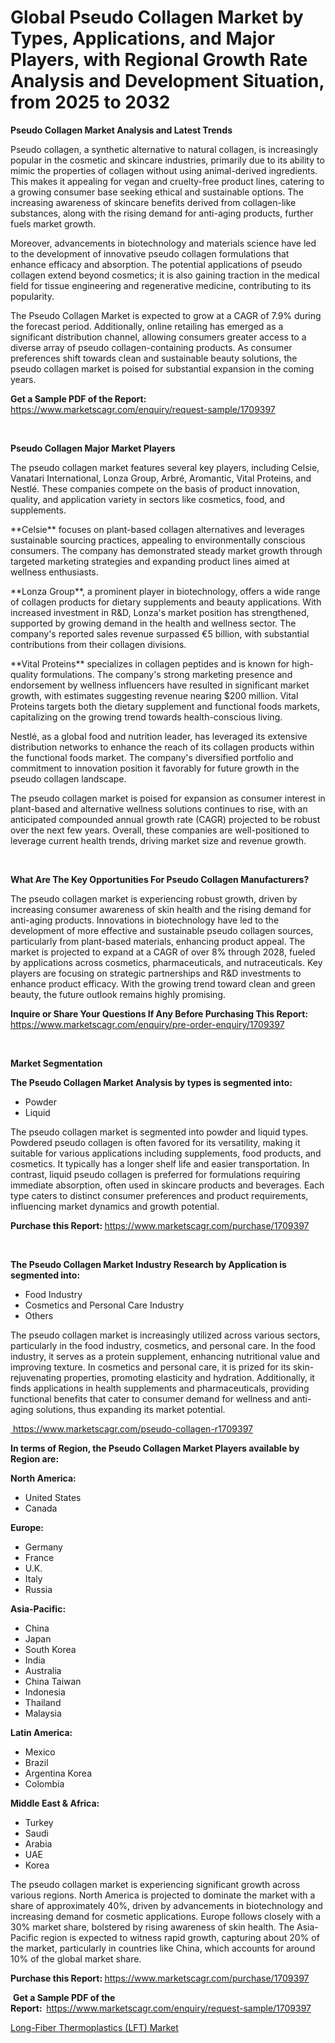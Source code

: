 <p><h1>Global Pseudo Collagen Market by Types, Applications, and Major Players, with Regional Growth Rate Analysis and Development Situation, from 2025 to 2032</h1></p><p><strong>Pseudo Collagen Market Analysis and Latest Trends</strong></p>
<p><p>Pseudo collagen, a synthetic alternative to natural collagen, is increasingly popular in the cosmetic and skincare industries, primarily due to its ability to mimic the properties of collagen without using animal-derived ingredients. This makes it appealing for vegan and cruelty-free product lines, catering to a growing consumer base seeking ethical and sustainable options. The increasing awareness of skincare benefits derived from collagen-like substances, along with the rising demand for anti-aging products, further fuels market growth. </p><p>Moreover, advancements in biotechnology and materials science have led to the development of innovative pseudo collagen formulations that enhance efficacy and absorption. The potential applications of pseudo collagen extend beyond cosmetics; it is also gaining traction in the medical field for tissue engineering and regenerative medicine, contributing to its popularity.</p><p>The Pseudo Collagen Market is expected to grow at a CAGR of 7.9% during the forecast period. Additionally, online retailing has emerged as a significant distribution channel, allowing consumers greater access to a diverse array of pseudo collagen-containing products. As consumer preferences shift towards clean and sustainable beauty solutions, the pseudo collagen market is poised for substantial expansion in the coming years.</p></p>
<p><strong>Get a Sample PDF of the Report:&nbsp;</strong> <a href="https://www.marketscagr.com/enquiry/request-sample/1709397?utm_campaign=3580&utm_medium=2&utm_source=Github&utm_content=ia&utm_term=27032025&utm_id=pseudo-collagen">https://www.marketscagr.com/enquiry/request-sample/1709397</a></p>
<p>&nbsp;</p>
<p><strong>Pseudo Collagen Major Market Players</strong></p>
<p><p>The pseudo collagen market features several key players, including Celsie, Vanatari International, Lonza Group, Arbré, Aromantic, Vital Proteins, and Nestlé. These companies compete on the basis of product innovation, quality, and application variety in sectors like cosmetics, food, and supplements.</p><p>**Celsie** focuses on plant-based collagen alternatives and leverages sustainable sourcing practices, appealing to environmentally conscious consumers. The company has demonstrated steady market growth through targeted marketing strategies and expanding product lines aimed at wellness enthusiasts.</p><p>**Lonza Group**, a prominent player in biotechnology, offers a wide range of collagen products for dietary supplements and beauty applications. With increased investment in R&D, Lonza's market position has strengthened, supported by growing demand in the health and wellness sector. The company's reported sales revenue surpassed €5 billion, with substantial contributions from their collagen divisions.</p><p>**Vital Proteins** specializes in collagen peptides and is known for high-quality formulations. The company's strong marketing presence and endorsement by wellness influencers have resulted in significant market growth, with estimates suggesting revenue nearing $200 million. Vital Proteins targets both the dietary supplement and functional foods markets, capitalizing on the growing trend towards health-conscious living.</p><p>Nestlé, as a global food and nutrition leader, has leveraged its extensive distribution networks to enhance the reach of its collagen products within the functional foods market. The company's diversified portfolio and commitment to innovation position it favorably for future growth in the pseudo collagen landscape.</p><p>The pseudo collagen market is poised for expansion as consumer interest in plant-based and alternative wellness solutions continues to rise, with an anticipated compounded annual growth rate (CAGR) projected to be robust over the next few years. Overall, these companies are well-positioned to leverage current health trends, driving market size and revenue growth.</p></p>
<p>&nbsp;</p>
<p><strong>What Are The Key Opportunities For Pseudo Collagen Manufacturers?</strong></p>
<p><p>The pseudo collagen market is experiencing robust growth, driven by increasing consumer awareness of skin health and the rising demand for anti-aging products. Innovations in biotechnology have led to the development of more effective and sustainable pseudo collagen sources, particularly from plant-based materials, enhancing product appeal. The market is projected to expand at a CAGR of over 8% through 2028, fueled by applications across cosmetics, pharmaceuticals, and nutraceuticals. Key players are focusing on strategic partnerships and R&D investments to enhance product efficacy. With the growing trend toward clean and green beauty, the future outlook remains highly promising.</p></p>
<p><strong>Inquire or Share Your Questions If Any Before Purchasing This Report:</strong> <a href="https://www.marketscagr.com/enquiry/pre-order-enquiry/1709397?utm_campaign=3580&utm_medium=2&utm_source=Github&utm_content=ia&utm_term=27032025&utm_id=pseudo-collagen">https://www.marketscagr.com/enquiry/pre-order-enquiry/1709397</a></p>
<p>&nbsp;</p>
<p><strong>Market Segmentation</strong></p>
<p><strong>The Pseudo Collagen Market Analysis by types is segmented into:</strong></p>
<p><ul><li>Powder</li><li>Liquid</li></ul></p>
<p><p>The pseudo collagen market is segmented into powder and liquid types. Powdered pseudo collagen is often favored for its versatility, making it suitable for various applications including supplements, food products, and cosmetics. It typically has a longer shelf life and easier transportation. In contrast, liquid pseudo collagen is preferred for formulations requiring immediate absorption, often used in skincare products and beverages. Each type caters to distinct consumer preferences and product requirements, influencing market dynamics and growth potential.</p></p>
<p><strong>Purchase this Report:&nbsp;</strong><a href="https://www.marketscagr.com/purchase/1709397?utm_campaign=3580&utm_medium=2&utm_source=Github&utm_content=ia&utm_term=27032025&utm_id=pseudo-collagen">https://www.marketscagr.com/purchase/1709397</a></p>
<p>&nbsp;</p>
<p><strong>The Pseudo Collagen Market Industry Research by Application is segmented into:</strong></p>
<p><ul><li>Food Industry</li><li>Cosmetics and Personal Care Industry</li><li>Others</li></ul></p>
<p><p>The pseudo collagen market is increasingly utilized across various sectors, particularly in the food industry, cosmetics, and personal care. In the food industry, it serves as a protein supplement, enhancing nutritional value and improving texture. In cosmetics and personal care, it is prized for its skin-rejuvenating properties, promoting elasticity and hydration. Additionally, it finds applications in health supplements and pharmaceuticals, providing functional benefits that cater to consumer demand for wellness and anti-aging solutions, thus expanding its market potential.</p></p>
<p><a href="https://www.marketscagr.com/pseudo-collagen-r1709397?utm_campaign=3580&utm_medium=2&utm_source=Github&utm_content=ia&utm_term=27032025&utm_id=pseudo-collagen">&nbsp;https://www.marketscagr.com/pseudo-collagen-r1709397</a></p>
<p><strong>In terms of Region, the Pseudo Collagen Market Players available by Region are:</strong></p>
<p>
    <p> <strong> North America: </strong>
        <ul>
            <li>United States</li>
            <li>Canada</li>
        </ul>
        </p> 
    <p> <strong> Europe: </strong>
        <ul>
            <li>Germany</li>
            <li>France</li>
            <li>U.K.</li>
            <li>Italy</li>
            <li>Russia</li>
        </ul>
        </p> 
    <p> <strong> Asia-Pacific: </strong>
        <ul>
            <li>China</li>
            <li>Japan</li>
            <li>South Korea</li>
            <li>India</li>
            <li>Australia</li>
            <li>China Taiwan</li>
            <li>Indonesia</li>
            <li>Thailand</li>
            <li>Malaysia</li>
        </ul>
        </p> 
    <p> <strong> Latin America: </strong>
        <ul>
            <li>Mexico</li>
            <li>Brazil</li>
            <li>Argentina Korea</li>
            <li>Colombia</li>
        </ul>
        </p> 
    <p> <strong> Middle East & Africa: </strong>
        <ul>
            <li>Turkey</li>
            <li>Saudi</li>
            <li>Arabia</li>
            <li>UAE</li>
            <li>Korea</li>
        </ul>
    </p>
    </p>
<p><p>The pseudo collagen market is experiencing significant growth across various regions. North America is projected to dominate the market with a share of approximately 40%, driven by advancements in biotechnology and increasing demand for cosmetic applications. Europe follows closely with a 30% market share, bolstered by rising awareness of skin health. The Asia-Pacific region is expected to witness rapid growth, capturing about 20% of the market, particularly in countries like China, which accounts for around 10% of the global market share.</p></p>
<p><strong>Purchase this Report: </strong><a href="https://www.marketscagr.com/purchase/1709397?utm_campaign=3580&utm_medium=2&utm_source=Github&utm_content=ia&utm_term=27032025&utm_id=pseudo-collagen">https://www.marketscagr.com/purchase/1709397</a></p>
<p>&nbsp;<strong>Get a Sample PDF of the Report:&nbsp;&nbsp;</strong><a href="https://www.marketscagr.com/enquiry/request-sample/1709397?utm_campaign=3580&utm_medium=2&utm_source=Github&utm_content=ia&utm_term=27032025&utm_id=pseudo-collagen">https://www.marketscagr.com/enquiry/request-sample/1709397</a></p>
<p><strong></strong></p>
<p><p><a href="https://github.com/memorirummy/Market-Research-Report-List-1/blob/main/long-fiber-thermoplastics-lft-market.md?utm_campaign=3580&utm_medium=2&utm_source=Github&utm_content=ia&utm_term=27032025&utm_id=pseudo-collagen">Long-Fiber Thermoplastics (LFT) Market</a></p></p>